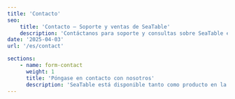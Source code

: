 ```yaml
---
title: 'Contacto'
seo:
    title: 'Contacto – Soporte y ventas de SeaTable'
    description: 'Contáctanos para soporte y consultas sobre SeaTable en la nube o servidor propio. Encuentra el canal adecuado para tu necesidad.'
date: '2025-04-03'
url: '/es/contact'

sections:
    - name: form-contact
      weight: 1
      title: 'Póngase en contacto con nosotros'
      description: 'SeaTable está disponible tanto como producto en la nube como en versión de servidor autohospedado. Seleccione su consulta para ponerse en contacto con nosotros.'
---
```

